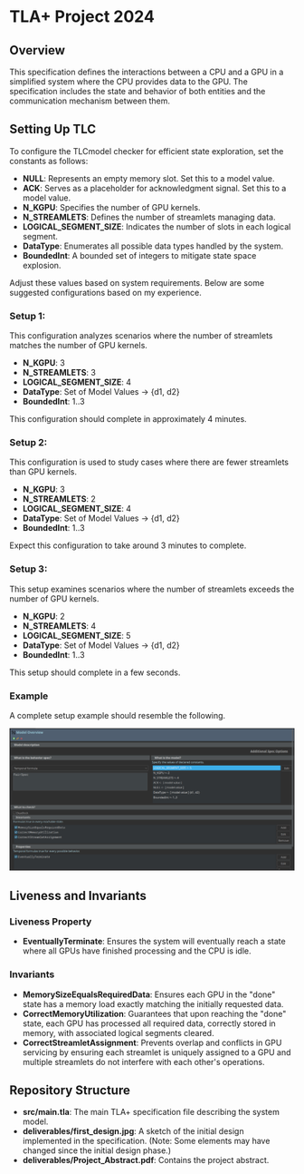 
# TLA+ Project 2024

## Overview

This specification defines the interactions between a CPU and a GPU in a simplified system where the CPU provides data to the GPU. The specification includes the state and behavior of both entities and the communication mechanism between them.

## Setting Up TLC

To configure the TLCmodel checker for efficient state exploration, set the constants as follows:

- **NULL**: Represents an empty memory slot. Set this to a model value.
- **ACK**: Serves as a placeholder for acknowledgment signal. Set this to a model value.
- **N_KGPU**: Specifies the number of GPU kernels.
- **N_STREAMLETS**: Defines the number of streamlets managing data.
- **LOGICAL_SEGMENT_SIZE**: Indicates the number of slots in each logical segment.
- **DataType**: Enumerates all possible data types handled by the system.
- **BoundedInt**: A bounded set of integers to mitigate state space explosion.

Adjust these values based on system requirements. Below are some suggested configurations based on my experience.

### Setup 1:
This configuration analyzes scenarios where the number of streamlets matches the number of GPU kernels.
- **N_KGPU**: 3
- **N_STREAMLETS**: 3
- **LOGICAL_SEGMENT_SIZE**: 4
- **DataType**: Set of Model Values -> {d1, d2}
- **BoundedInt**: 1..3

This configuration should complete in approximately 4 minutes.

### Setup 2:
This configuration is used to study cases where there are fewer streamlets than GPU kernels.
- **N_KGPU**: 3
- **N_STREAMLETS**: 2
- **LOGICAL_SEGMENT_SIZE**: 4
- **DataType**: Set of Model Values -> {d1, d2}
- **BoundedInt**: 1..3

Expect this configuration to take around 3 minutes to complete.

### Setup 3:
This setup examines scenarios where the number of streamlets exceeds the number of GPU kernels.
- **N_KGPU**: 2
- **N_STREAMLETS**: 4
- **LOGICAL_SEGMENT_SIZE**: 5
- **DataType**: Set of Model Values -> {d1, d2}
- **BoundedInt**: 1..3

This setup should complete in a few seconds.

### Example
A complete setup example should resemble the following.

![Example](deliverables/ModelOverview_Example.png)

## Liveness and Invariants

### Liveness Property
- **EventuallyTerminate**: Ensures the system will eventually reach a state where all GPUs have finished processing and the CPU is idle.

### Invariants
- **MemorySizeEqualsRequiredData**: Ensures each GPU in the "done" state has a memory load exactly matching the initially requested data.
- **CorrectMemoryUtilization**: Guarantees that upon reaching the "done" state, each GPU has processed all required data, correctly stored in memory, with associated logical segments cleared.
- **CorrectStreamletAssignment**: Prevents overlap and conflicts in GPU servicing by ensuring each streamlet is uniquely assigned to a GPU and multiple streamlets do not interfere with each other's operations.

## Repository Structure

- **src/main.tla**: The main TLA+ specification file describing the system model.
- **deliverables/first_design.jpg**: A sketch of the initial design implemented in the specification. (Note: Some elements may have changed since the initial design phase.)
- **deliverables/Project_Abstract.pdf**: Contains the project abstract.
